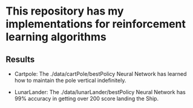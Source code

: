 # This repository has my implementations for reinforcement learning algorithms

## Results

- Cartpole: The ./data/cartPole/bestPolicy Neural Network has learned how to maintain the pole vertical indefinitely.

- LunarLander: The ./data/lunarLander/bestPolicy Neural Network has 99% accuracy in getting over 200 score landing the Ship.